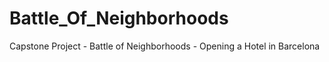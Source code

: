 # Battle_Of_Neighborhoods
Capstone Project - Battle of Neighborhoods - Opening a Hotel in Barcelona
